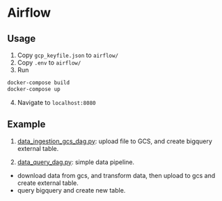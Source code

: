 # Airflow


## Usage
1. Copy `gcp_keyfile.json` to `airflow/`
2. Copy `.env` to `airflow/`
3. Run
```sh
docker-compose build
docker-compose up
```
4. Navigate to `localhost:8080`


## Example

1. [data_ingestion_gcs_dag.py](./dags/data_ingestion_gcs_dag.py): upload file to GCS, and create bigquery external table.

2. [data_query_dag.py](./dags/data_query_dag.py): simple data pipeline.
- download data from gcs, and transform data, then upload to gcs and create external table.
- query bigquery and create new table.
